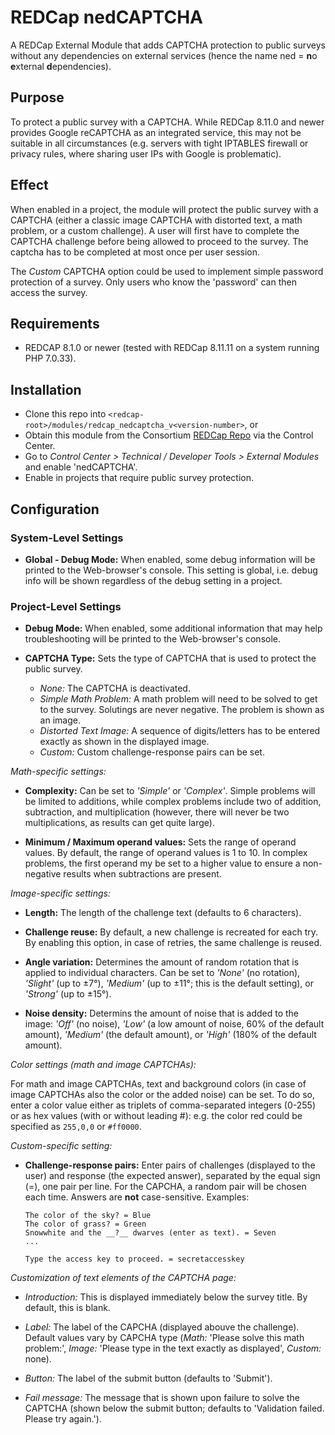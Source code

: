 # REDCap nedCAPTCHA

A REDCap External Module that adds CAPTCHA protection to public surveys without any dependencies on external services (hence the name ned = **n**o **e**xternal **d**ependencies).

## Purpose

To protect a public survey with a CAPTCHA. While REDCap 8.11.0 and newer provides Google reCAPTCHA as an integrated service, this may not be suitable in all circumstances (e.g. servers with tight IPTABLES firewall or privacy rules, where sharing user IPs with Google is problematic).

## Effect

When enabled in a project, the module will protect the public survey with a CAPTCHA (either a classic image CAPTCHA with distorted text, a math problem, or a custom challenge). A user will first have to complete the CAPTCHA challenge before being allowed to proceed to the survey. The captcha has to be completed at most once per user session.

The _Custom_ CAPTCHA option could be used to implement simple password protection of a survey. Only users who know the 'password' can then access the survey.

## Requirements

- REDCAP 8.1.0 or newer (tested with REDCap 8.11.11 on a system running PHP 7.0.33).

## Installation

- Clone this repo into `<redcap-root>/modules/redcap_nedcaptcha_v<version-number>`, or
- Obtain this module from the Consortium [REDCap Repo](https://redcap.vanderbilt.edu/consortium/modules/index.php) via the Control Center.
- Go to _Control Center > Technical / Developer Tools > External Modules_ and enable 'nedCAPTCHA'.
- Enable in projects that require public survey protection.

## Configuration

### System-Level Settings

- **Global - Debug Mode:** When enabled, some debug information will be printed to the Web-browser's console. This setting is global, i.e. debug info will be shown regardless of the debug setting in a project.

### Project-Level Settings

- **Debug Mode:** When enabled, some additional information that may help troubleshooting will be printed to the Web-browser's console.

- **CAPTCHA Type:** Sets the type of CAPTCHA that is used to protect the public survey.
  - _None:_ The CAPTCHA is deactivated.
  - _Simple Math Problem:_ A math problem will need to be solved to get to the survey. Solutings are never negative. The problem is shown as an image.
  - _Distorted Text Image:_ A sequence of digits/letters has to be entered exactly as shown in the displayed image.
  - _Custom:_ Custom challenge-response pairs can be set.

_Math-specific settings:_

- **Complexity:** Can be set to _'Simple'_ or _'Complex'_. Simple problems will be limited to additions, while complex problems include two of addition, subtraction, and multiplication (however, there will never be two multiplications, as results can get quite large).

- **Minimum / Maximum operand values:** Sets the range of operand values. By default, the range of operand values is 1 to 10. In complex problems, the first operand my be set to a higher value to ensure a non-negative results when subtractions are present.

_Image-specific settings:_

- **Length:** The length of the challenge text (defaults to 6 characters).

- **Challenge reuse:** By default, a new challenge is recreated for each try. By enabling this option, in case of retries, the same challenge is reused.

- **Angle variation:** Determines the amount of random rotation that is applied to individual characters. Can be set to _'None'_ (no rotation), _'Slight'_ (up to ±7°), _'Medium'_ (up to ±11°; this is the default setting), or _'Strong'_ (up to ±15°).

- **Noise density:** Determins the amount of noise that is added to the image: _'Off'_ (no noise), _'Low'_ (a low amount of noise, 60% of the default amount), _'Medium'_ (the default amount), or _'High'_ (180% of the default amount).

_Color settings (math and image CAPTCHAs):_

For math and image CAPTCHAs, text and background colors (in case of image CAPTCHAs also the color or the added noise) can be set. To do so, enter a color value either as triplets of comma-separated integers (0-255) or as hex values (with or without leading #): e.g. the color red could be specified as `255,0,0` or `#ff0000`.

_Custom-specific setting:_

- **Challenge-response pairs:** Enter pairs of challenges (displayed to the user) and response (the expected answer), separated by the equal sign (=), one pair per line. For the CAPCHA, a random pair will be chosen each time. Answers are **not** case-sensitive.  Examples:

  ```text
  The color of the sky? = Blue
  The color of grass? = Green
  Snowwhite and the __?__ dwarves (enter as text). = Seven
  ...
    ```

  ```text
  Type the access key to proceed. = secretaccesskey
  ```

_Customization of text elements of the CAPTCHA page:_

- _Introduction:_ This is displayed immediately below the survey title. By default, this is blank.

- _Label:_ The label of the CAPCHA (displayed abouve the challenge). Default values vary by CAPCHA type (_Math:_ 'Please solve this math problem:', _Image:_ 'Please type in the text exactly as displayed', _Custom:_ none).

- _Button:_ The label of the submit button (defaults to 'Submit').

- _Fail message:_ The message that is shown upon failure to solve the CAPTCHA (shown below the submit button; defaults to 'Validation failed. Please try again.').